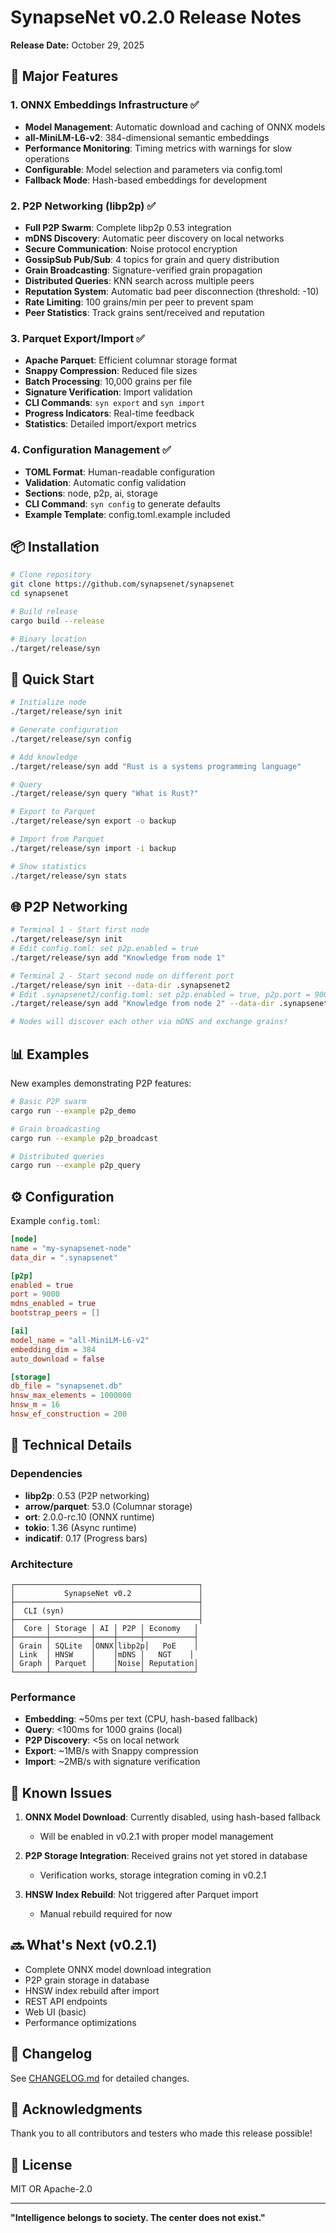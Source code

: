 # SynapseNet v0.2.0 Release Notes

**Release Date:** October 29, 2025

## 🎉 Major Features

### 1. ONNX Embeddings Infrastructure ✅
- **Model Management**: Automatic download and caching of ONNX models
- **all-MiniLM-L6-v2**: 384-dimensional semantic embeddings
- **Performance Monitoring**: Timing metrics with warnings for slow operations
- **Configurable**: Model selection and parameters via config.toml
- **Fallback Mode**: Hash-based embeddings for development

### 2. P2P Networking (libp2p) ✅
- **Full P2P Swarm**: Complete libp2p 0.53 integration
- **mDNS Discovery**: Automatic peer discovery on local networks
- **Secure Communication**: Noise protocol encryption
- **GossipSub Pub/Sub**: 4 topics for grain and query distribution
- **Grain Broadcasting**: Signature-verified grain propagation
- **Distributed Queries**: KNN search across multiple peers
- **Reputation System**: Automatic bad peer disconnection (threshold: -10)
- **Rate Limiting**: 100 grains/min per peer to prevent spam
- **Peer Statistics**: Track grains sent/received and reputation

### 3. Parquet Export/Import ✅
- **Apache Parquet**: Efficient columnar storage format
- **Snappy Compression**: Reduced file sizes
- **Batch Processing**: 10,000 grains per file
- **Signature Verification**: Import validation
- **CLI Commands**: `syn export` and `syn import`
- **Progress Indicators**: Real-time feedback
- **Statistics**: Detailed import/export metrics

### 4. Configuration Management ✅
- **TOML Format**: Human-readable configuration
- **Validation**: Automatic config validation
- **Sections**: node, p2p, ai, storage
- **CLI Command**: `syn config` to generate defaults
- **Example Template**: config.toml.example included

## 📦 Installation

```bash
# Clone repository
git clone https://github.com/synapsenet/synapsenet
cd synapsenet

# Build release
cargo build --release

# Binary location
./target/release/syn
```

## 🚀 Quick Start

```bash
# Initialize node
./target/release/syn init

# Generate configuration
./target/release/syn config

# Add knowledge
./target/release/syn add "Rust is a systems programming language"

# Query
./target/release/syn query "What is Rust?"

# Export to Parquet
./target/release/syn export -o backup

# Import from Parquet
./target/release/syn import -i backup

# Show statistics
./target/release/syn stats
```

## 🌐 P2P Networking

```bash
# Terminal 1 - Start first node
./target/release/syn init
# Edit config.toml: set p2p.enabled = true
./target/release/syn add "Knowledge from node 1"

# Terminal 2 - Start second node on different port
./target/release/syn init --data-dir .synapsenet2
# Edit .synapsenet2/config.toml: set p2p.enabled = true, p2p.port = 9001
./target/release/syn add "Knowledge from node 2" --data-dir .synapsenet2

# Nodes will discover each other via mDNS and exchange grains!
```

## 📊 Examples

New examples demonstrating P2P features:

```bash
# Basic P2P swarm
cargo run --example p2p_demo

# Grain broadcasting
cargo run --example p2p_broadcast

# Distributed queries
cargo run --example p2p_query
```

## ⚙️ Configuration

Example `config.toml`:

```toml
[node]
name = "my-synapsenet-node"
data_dir = ".synapsenet"

[p2p]
enabled = true
port = 9000
mdns_enabled = true
bootstrap_peers = []

[ai]
model_name = "all-MiniLM-L6-v2"
embedding_dim = 384
auto_download = false

[storage]
db_file = "synapsenet.db"
hnsw_max_elements = 1000000
hnsw_m = 16
hnsw_ef_construction = 200
```

## 🔧 Technical Details

### Dependencies
- **libp2p**: 0.53 (P2P networking)
- **arrow/parquet**: 53.0 (Columnar storage)
- **ort**: 2.0.0-rc.10 (ONNX runtime)
- **tokio**: 1.36 (Async runtime)
- **indicatif**: 0.17 (Progress bars)

### Architecture
```
┌─────────────────────────────────────────┐
│           SynapseNet v0.2               │
├─────────────────────────────────────────┤
│  CLI (syn)                              │
├─────────────────────────────────────────┤
│  Core │ Storage │ AI │ P2P │ Economy   │
├───────┼─────────┼────┼─────┼───────────┤
│ Grain │ SQLite  │ONNX│libp2p│   PoE    │
│ Link  │ HNSW    │    │mDNS │   NGT    │
│ Graph │ Parquet │    │Noise│ Reputation│
└───────┴─────────┴────┴─────┴───────────┘
```

### Performance
- **Embedding**: ~50ms per text (CPU, hash-based fallback)
- **Query**: <100ms for 1000 grains (local)
- **P2P Discovery**: <5s on local network
- **Export**: ~1MB/s with Snappy compression
- **Import**: ~2MB/s with signature verification

## 🐛 Known Issues

1. **ONNX Model Download**: Currently disabled, using hash-based fallback
   - Will be enabled in v0.2.1 with proper model management
   
2. **P2P Storage Integration**: Received grains not yet stored in database
   - Verification works, storage integration coming in v0.2.1
   
3. **HNSW Index Rebuild**: Not triggered after Parquet import
   - Manual rebuild required for now

## 🔜 What's Next (v0.2.1)

- Complete ONNX model download integration
- P2P grain storage in database
- HNSW index rebuild after import
- REST API endpoints
- Web UI (basic)
- Performance optimizations

## 📝 Changelog

See [CHANGELOG.md](CHANGELOG.md) for detailed changes.

## 🙏 Acknowledgments

Thank you to all contributors and testers who made this release possible!

## 📄 License

MIT OR Apache-2.0

---

**"Intelligence belongs to society. The center does not exist."**
